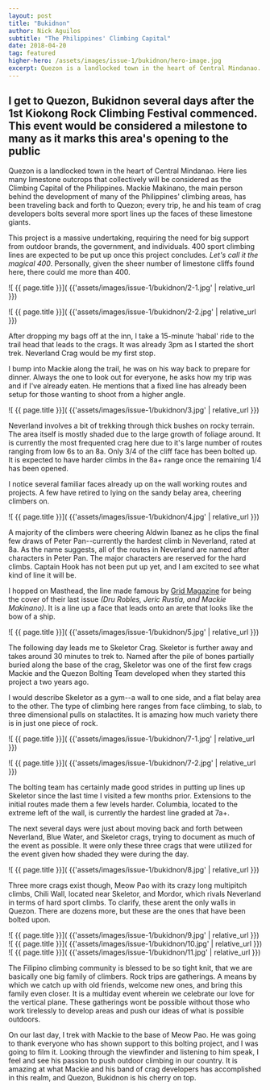 ```yaml
---
layout: post
title: "Bukidnon"
author: Nick Aguilos
subtitle: "The Philippines' Climbing Capital"
date: 2018-04-20
tag: featured
higher-hero: /assets/images/issue-1/bukidnon/hero-image.jpg
excerpt: Quezon is a landlocked town in the heart of Central Mindanao. Here lies many limestone outcrops that collectively will be considered as the Climbing Capital of the Philippines. Mackie Makinano, the main person behind the development of many of the Philippines' climbing areas, has been traveling back and forth to Quezon; every trip, he and his team of crag developers bolts several more sport lines up the faces of these limestone giants
---
```


<h2 class="pre-text">
	I get to Quezon, Bukidnon several days after the 1st Kiokong Rock Climbing Festival commenced. This event would be considered a milestone to many as it marks this area's opening to the public
</h2>

<!-- Excerpt -->
Quezon is a landlocked town in the heart of Central Mindanao. Here lies many limestone outcrops that collectively will be considered as the Climbing Capital of the Philippines. Mackie Makinano, the main person behind the development of many of the Philippines' climbing areas, has been traveling back and forth to Quezon; every trip, he and his team of crag developers bolts several more sport lines up the faces of these limestone giants.
<!-- End Excerpt-->

This project is a massive undertaking, requiring the need for big support from outdoor brands, the government, and individuals. 400 sport climbing lines are expected to be put up once this project  concludes. *Let's call it the magical 400*. Personally, given the sheer number of limestone cliffs found here, there could me more than 400.

<div class="image-row 2 medium" markdown="1">
![ {{ page.title }}]( {{'assets/images/issue-1/bukidnon/2-1.jpg' | relative_url }})

![ {{ page.title }}]( {{'assets/images/issue-1/bukidnon/2-2.jpg' | relative_url }})
</div>

After dropping my bags off at the inn, I take a 15-minute 'habal' ride to the trail head that leads to the crags. It was already 3pm as I started the short trek. Neverland Crag would be my first stop.

I bump into Mackie along the trail, he was on his way back to prepare for dinner. Always the one to look out for everyone, he asks how my trip was and if I've already eaten. He mentions that a fixed line has already been setup for those wanting to shoot from a higher angle. 

![ {{ page.title }}]( {{'assets/images/issue-1/bukidnon/3.jpg' | relative_url }})

Neverland involves a bit of trekking through thick bushes on rocky terrain. The area itself is mostly shaded due to the large growth of foliage around. It is currently the most frequented crag here due to it's large number of routes ranging from low 6s to an 8a. Only 3/4 of the cliff face has been bolted up. It is expected to have harder climbs in the 8a+ range once the remaining 1/4 has been opened.

I notice several familiar faces already up on the wall working routes and projects. A few have retired to lying on the sandy belay area, cheering climbers on.

![ {{ page.title }}]( {{'assets/images/issue-1/bukidnon/4.jpg' | relative_url }})

A majority of the climbers were cheering Aldwin Ibanez as he clips the final few draws of Peter Pan--currently the hardest climb in Neverland, rated at 8a. As the name suggests, all of the routes in Neverland are named after characters in Peter Pan. The major characters are reserved for the hard climbs. Captain Hook has not been put up yet, and I am excited to see what kind of line it will be.

I hopped on Masthead, the line made famous by [Grid Magazine](http://gridmagazine.ph "Link to Grid Mag") for being the cover of their last issue *(Dru Robles, Jeric Rustia, and Mackie Makinano)*. It is a line up a face that leads onto an arete that looks like the bow of a ship. 

![ {{ page.title }}]( {{'assets/images/issue-1/bukidnon/5.jpg' | relative_url }})

The following day leads me to Skeletor Crag. Skeletor is further away and takes around 30 minutes to trek to. Named after the pile of bones partially buried along the base of the crag, Skeletor was one of the first few crags Mackie and the Quezon Bolting Team developed when they started this project a two years ago.

I would describe Skeletor as a gym--a wall to one side, and a flat belay area to the other. The type of climbing here ranges from face climbing, to slab, to three dimensional pulls on stalactites. It is amazing how much variety there is in just one piece of rock.

<div class="image-row 2 medium" markdown="1">
![ {{ page.title }}]( {{'assets/images/issue-1/bukidnon/7-1.jpg' | relative_url }})

![ {{ page.title }}]( {{'assets/images/issue-1/bukidnon/7-2.jpg' | relative_url }})
</div>

The bolting team has certainly made good strides in putting up lines up Skeletor since the last time I visited a few months prior. Extensions to the initial routes made them a few levels harder. Columbia, located to the extreme left of the wall, is currently the hardest line graded at 7a+.

The next several days were just about moving back and forth between Neverland, Blue Water, and Skeletor crags, trying to document as much of the event as possible. It were only these three crags that were utilized for the event given how shaded they were during the day.

![ {{ page.title }}]( {{'assets/images/issue-1/bukidnon/8.jpg' | relative_url }})

Three more crags exist though, Meow Pao with its crazy long multipitch climbs, Chili Wall, located near Skeletor, and Mordor, which rivals Neverland in terms of hard sport climbs. To clarify, these arent the only walls in Quezon. There are dozens more, but these are the ones that have been bolted upon.

![ {{ page.title }}]( {{'assets/images/issue-1/bukidnon/9.jpg' | relative_url }})
![ {{ page.title }}]( {{'assets/images/issue-1/bukidnon/10.jpg' | relative_url }})
![ {{ page.title }}]( {{'assets/images/issue-1/bukidnon/11.jpg' | relative_url }})

The Filipino climbing community is blessed to be so tight knit, that we are basically one big family of climbers. Rock trips are gatherings. A means by which we catch up with old friends, welcome new ones, and bring this family even closer. It is a multiday event wherein we celebrate our love for the vertical plane. These gatherings wont be possible without those who work tirelessly to develop areas and push our ideas of what is possible outdoors.

On our last day, I trek with Mackie to the base of Meow Pao. He was going to thank everyone who has shown support to this bolting project, and I was going to film it. Looking through the viewfinder and listening to him speak, I feel and see his passion to push outdoor climbing in our country. It is amazing at what Mackie and his band of crag developers has accomplished in this realm, and Quezon, Bukidnon is his cherry on top. 

